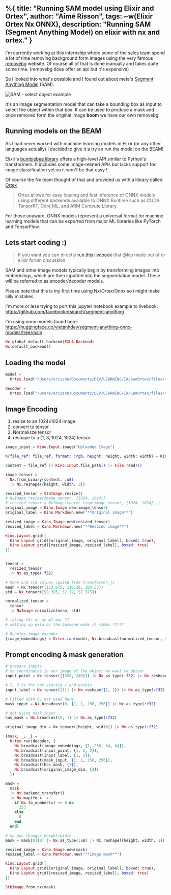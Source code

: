 %{
  title: "Running SAM model using Elixir and Ortex",
  author: "Aimé Risson",
  tags: ~w(Elixir Ortex Nx ONNX),
  description: "Running SAM (Segment Anything Model) on elixir with nx and ortex."
}
---

I'm currently working at this internship where some of the sales team spend a lot of time removing background form images using the very famous [removebg](https://www.remove.bg) website. Of course all of that is done manually and takes quite some time. (removebg does offer an api but it's expensive)

So I looked into what's possible and I found out about meta's [Segment Anything Model](https://github.com/facebookresearch/segment-anything) (SAM).

![SAM - select object example](/images/posts_images/sam_cover.png)

It's an image segmentation model that can take a bounding box as input to select the object within that box.  It can be used to produce a mask and once removed form the original image **boom** we have our own removebg.

## Running models on the BEAM

As I had never worked with machine learning models in Elixir (or any other languages actually) I decided to give it a try an run the model on the BEAM!

Elixir's [bumblebee library](https://github.com/elixir-nx/bumblebee) offers a high-level API similar to Python's transformers. It includes some image-related APIs but lacks support for image classification yet so it won't be that easy !

Of course the Nx team thought of that and provided us with a library called [Ortex](https://github.com/elixir-nx/ortex)
> Ortex allows for easy loading and fast inference of ONNX models using different backends available to ONNX Runtime such as CUDA, TensorRT, Core ML, and ARM Compute Library.

For those unaware, ONNX models represent a universal format for machine learning models that can be exported from major ML libraries like PyTorch and TensorFlow.

## Lets start coding :)

> If you want you can directly [run this livebook](https://livebook.dev/run/?url=https%3A%2F%2Fraw.githubusercontent.com%2Felixir-image%2Fimage%2Fmain%2Flivebook%2Fsement_anything.livemd) that @kip made out of or elixir forum discussion.

SAM and other image models typically begin by transforming images into embeddings, which are then inputted into the segmentation model. These will be referred to as encoder/decoder models.

Please note that this is my first time using Nx/Ortex/Onnx so i might make silly mistakes.

I'm more or less trying to port this jupyter notebook example to livebook: https://github.com/facebookresearch/segment-anything

I'm using onnx models found here: https://huggingface.co/vietanhdev/segment-anything-onnx-models/tree/main

```elixir
Nx.global_default_backend(EXLA.Backend)
Nx.default_backend()
```

## Loading the model

```elixir
model =
  Ortex.load("/Users/erisson/Documents/DEV/LEARNING/IA/SamOrtex/files/mobile_sam_encoder.onnx")
```

```elixir
decoder =
  Ortex.load("/Users/erisson/Documents/DEV/LEARNING/IA/SamOrtex/files/mobile_decoder.onnx")
```

## Image Encoding

1. resize to an 1024x1024 image
2. convert to tensor
3. Normalisze tensor
4. reshape to a (1, 3, 1024, 1024) tensor

```elixir
image_input = Kino.Input.image("Uploaded Image")
```

```elixir
%{file_ref: file_ref, format: :rgb, height: height, width: width} = Kino.Input.read(image_input)

content = file_ref |> Kino.Input.file_path() |> File.read!()

image_tensor =
  Nx.from_binary(content, :u8)
  |> Nx.reshape({height, width, 3})

resized_tensor = StbImage.resize()
# NxImage.resize(image_tensor, {1024, 1024})
# resized_tensor = NxImage.center_crop(image_tensor, {1024, 1024}, )
original_image = Kino.Image.new(image_tensor)
original_label = Kino.Markdown.new("**Original image**")

resized_image = Kino.Image.new(resized_tensor)
resized_label = Kino.Markdown.new("**Resized image**")

Kino.Layout.grid([
  Kino.Layout.grid([original_image, original_label], boxed: true),
  Kino.Layout.grid([resized_image, resized_label], boxed: true)
])
```

```elixir

```

```elixir
tensor =
  resized_tensor
  |> Nx.as_type(:f32)

# Mean and std values copied from transformer.js
mean = Nx.tensor([123.675, 116.28, 103.53])
std = Nx.tensor([58.395, 57.12, 57.375])

normalized_tensor =
  tensor
  |> NxImage.normalize(mean, std)

# taking +3s on my m1 mac ??
# setting up exla as the backend made it <20ms ?????

# Running image encoder
{image_embeddings} = Ortex.run(model, Nx.broadcast(normalized_tensor, {height, width, 3}))
```

## Prompt encoding & mask generation

```elixir
# prepare inputs
# xy coordinates in our image of the object we want to detour
input_point = Nx.tensor([[320, 240]]) |> Nx.as_type(:f32) |> Nx.reshape({1, 1, 2})

# 2, 3 is for box startig / end points
input_label = Nx.tensor([1]) |> Nx.reshape({1, 1}) |> Nx.as_type(:f32)

# Filled with 0, not used here
mask_input = Nx.broadcast(0, {1, 1, 256, 256}) |> Nx.as_type(:f32)

# not using mask_input
has_mask = Nx.broadcast(0, 1) |> Nx.as_type(:f32)

original_image_dim = Nx.tensor([height, width]) |> Nx.as_type(:f32)

{mask, _, _} =
  Ortex.run(decoder, {
    Nx.broadcast(image_embeddings, {1, 256, 64, 64}),
    Nx.broadcast(input_point, {1, 2, 2}),
    Nx.broadcast(input_label, {1, 2}),
    Nx.broadcast(mask_input, {1, 1, 256, 256}),
    Nx.broadcast(has_mask, {1}),
    Nx.broadcast(original_image_dim, {2})
  })
```

```elixir
mask =
  mask
  |> Nx.backend_transfer()
  |> Nx.map(fn x ->
    if Nx.to_number(x) >= 0 do
      255
    else
      0
    end
  end)

# na pas changer height/width
mask = mask[0][0] |> Nx.as_type(:u8) |> Nx.reshape({height, width, 1})
```

```elixir
resized_image = Kino.Image.new(mask)
resized_label = Kino.Markdown.new("**Image mask**")

Kino.Layout.grid([
  Kino.Layout.grid([original_image, original_label], boxed: true),
  Kino.Layout.grid([resized_image, resized_label], boxed: true)
])
```

```elixir
StbImage.from_nx(mask)
```
